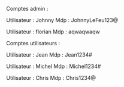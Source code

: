 Comptes admin :

Utilisateur : 
Johnny
Mdp : 
JohnnyLeFeu123@

Utilisateur : 
florian
Mdp : 
aqwaqwaqw

Comptes utilisateurs :

Utilisateur : 
Jean
Mdp : 
Jean1234#

Utilisateur : 
Michel
Mdp : 
Michel1234#

Utilisateur : 
Chris
Mdp : 
Chris1234@
